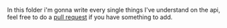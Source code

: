 In this folder i'm gonna write every single things I've understand on the api, feel free to do a [pull request](https://github.com/Waz0x/EpiWrap/pulls) if you have something to add.